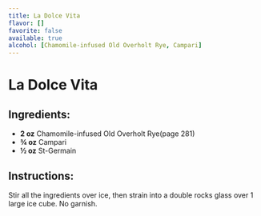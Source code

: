 ```yaml
---
title: La Dolce Vita
flavor: []
favorite: false
available: true
alcohol: [Chamomile-infused Old Overholt Rye, Campari]
---
```

# La Dolce Vita

## Ingredients:
- **2 oz** Chamomile-infused Old Overholt Rye(page 281)
- **¾ oz** Campari
- **½ oz** St-Germain

## Instructions:
Stir all the ingredients over ice, then strain into a double rocks glass over 1 large ice cube. No garnish.




